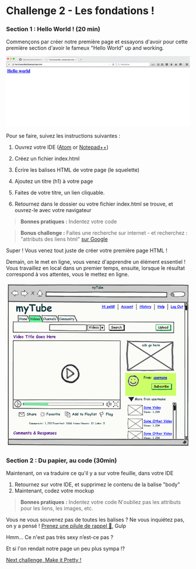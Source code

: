 Challenge 2 - Les fondations !
================

### Section 1 : Hello World ! (20 min)
Commençons par créer notre première page et essayons d'avoir pour cette première section d'avoir le fameux "Hello World" up and working.

![hello world image](https://raw.githubusercontent.com/makersacademy/taster2.0/master/assets/images/HTML%20Challenge/Hello%20world.png)

Pour se faire, suivez les instructions suivantes :

1. Ouvrez votre IDE ([Atom](https://atom.io/ "Atom.io") or [Notepad++](https://notepad-plus-plus.org/download/v6.9.1.html "Notepad++"))

2. Créez un fichier index.html

3. Écrire les balises HTML de votre page (le squelette)

4. Ajoutez un titre (h1) à votre page

5. Faites de votre titre, un lien cliquable.

6. Retournez dans le dossier ou votre fichier index.html se trouve, et ouvrez-le avec votre navigateur

> **Bonnes pratiques :**
Indentez votre code

> **Bonus challenge :**
Faites une recherche sur internet - et recherchez : "attributs des liens html" [sur Google](https://google.fr/ "Google")

Super ! Vous venez tout juste de créer votre première page HTML !

Demain, on le met en ligne, vous venez d'apprendre un élément essentiel ! Vous travaillez en local dans un premier temps, ensuite, lorsque le résultat correspond à vos attentes, vous le mettez en ligne.                                         

![hello world image](https://raw.githubusercontent.com/makersacademy/taster2.0/master/assets/images/HTML%20Challenge/mockup%20example.gif)

### Section 2 : Du papier, au code (30min)

Maintenant, on va traduire ce qu'il y a sur votre feuille, dans votre IDE

1. Retournez sur votre IDE, et supprimez le contenu de la balise "body"
2. Maintenant, codez votre mockup

> **Bonnes pratiques :**
Indentez votre code
N'oubliez pas les attributs pour les liens, les images, etc.


Vous ne vous souvenez pas de toutes les balises ? Ne vous inquiétez pas, on y a pensé ! [Prenez une pilule de rappel :pill:](https://github.com/makersacademy/taster2.0/blob/master/assets/pills/html.md "Taster v2"), Gulp

Hmm... Ce n'est pas très sexy n’est-ce pas ?

Et si l'on rendait notre page un peu plus sympa !?


[Next challenge, Make it Pretty !](https://github.com/Coding-Days/coding-days/blob/master/challenge_3.md "Challenge 2")

